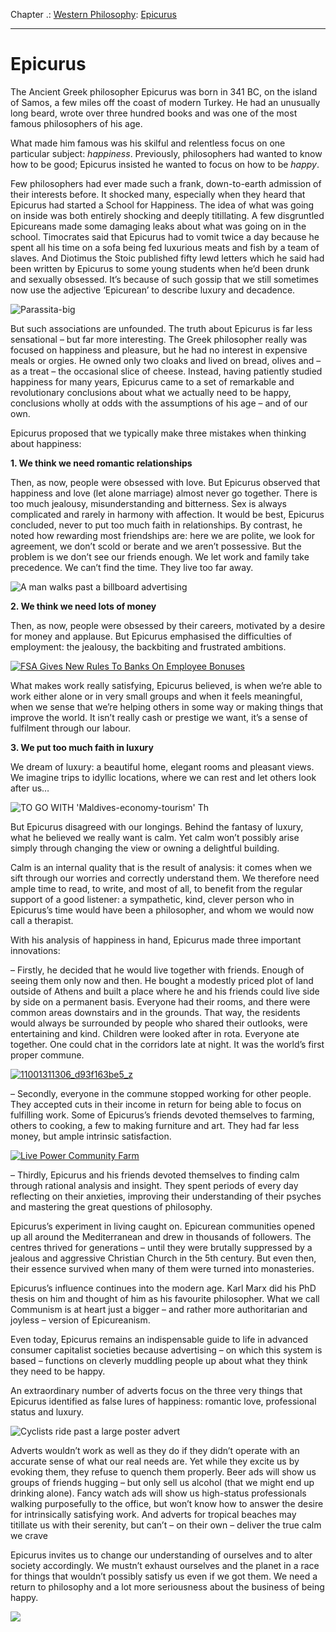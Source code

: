 Chapter .: [Western Philosophy](https://www.theschooloflife.com/thebookoflife/category/leisure/western-philosophy/): [Epicurus](https://www.theschooloflife.com/thebookoflife/the-great-philosophers-epicurus/)

* * *

# Epicurus

The Ancient Greek philosopher Epicurus was born in 341 BC, on the island of Samos, a few miles off the coast of modern Turkey. He had an unusually long beard, wrote over three hundred books and was one of the most famous philosophers of his age.

What made him famous was his skilful and relentless focus on one particular subject: _happiness_. Previously, philosophers had wanted to know how to be good; Epicurus insisted he wanted to focus on how to be _happy_.

Few philosophers had ever made such a frank, down-to-earth admission of their interests before. It shocked many, especially when they heard that Epicurus had started a School for Happiness. The idea of what was going on inside was both entirely shocking and deeply titillating. A few disgruntled Epicureans made some damaging leaks about what was going on in the school. Timocrates said that Epicurus had to vomit twice a day because he spent all his time on a sofa being fed luxurious meats and fish by a team of slaves. And Diotimus the Stoic published fifty lewd letters which he said had been written by Epicurus to some young students when he’d been drunk and sexually obsessed. It’s because of such gossip that we still sometimes now use the adjective ‘Epicurean’ to describe luxury and decadence.

![Parassita-big](https://www.theschooloflife.com/thebookoflife/wp-content/uploads/2014/09/Parassita-big.jpg)

But such associations are unfounded. The truth about Epicurus is far less sensational – but far more interesting. The Greek philosopher really was focused on happiness and pleasure, but he had no interest in expensive meals or orgies. He owned only two cloaks and lived on bread, olives and – as a treat – the occasional slice of cheese. Instead, having patiently studied happiness for many years, Epicurus came to a set of remarkable and revolutionary conclusions about what we actually need to be happy, conclusions wholly at odds with the assumptions of his age – and of our own.

Epicurus proposed that we typically make three mistakes when thinking about happiness:

**1. We think we need romantic relationships**

Then, as now, people were obsessed with love. But Epicurus observed that happiness and love (let alone marriage) almost never go together. There is too much jealousy, misunderstanding and bitterness. Sex is always complicated and rarely in harmony with affection. It would be best, Epicurus concluded, never to put too much faith in relationships. By contrast, he noted how rewarding most friendships are: here we are polite, we look for agreement, we don’t scold or berate and we aren’t possessive. But the problem is we don’t see our friends enough. We let work and family take precedence. We can’t find the time. They live too far away.

![A man walks past a billboard advertising](https://www.theschooloflife.com/thebookoflife/wp-content/uploads/2014/09/advert.jpg)

**2. We think we need lots of money**

Then, as now, people were obsessed by their careers, motivated by a desire for money and applause. But Epicurus emphasised the difficulties of employment: the jealousy, the backbiting and frustrated ambitions.

[![FSA Gives New Rules To Banks On Employee Bonuses](https://www.theschooloflife.com/thebookoflife/wp-content/uploads/2014/11/businessmen.jpg)](http://www.thebookoflife.org/wp-content/uploads/2014/11/businessmen.jpg)

What makes work really satisfying, Epicurus believed, is when we’re able to work either alone or in very small groups and when it feels meaningful, when we sense that we’re helping others in some way or making things that improve the world. It isn’t really cash or prestige we want, it’s a sense of fulfilment through our labour.

**3. We put too much faith in luxury**

We dream of luxury: a beautiful home, elegant rooms and pleasant views. We imagine trips to idyllic locations, where we can rest and let others look after us…

![TO GO WITH 'Maldives-economy-tourism' Th](https://www.theschooloflife.com/thebookoflife/wp-content/uploads/2014/09/beachjpg.jpg)

But Epicurus disagreed with our longings. Behind the fantasy of luxury, what he believed we really want is calm. Yet calm won’t possibly arise simply through changing the view or owning a delightful building.

Calm is an internal quality that is the result of analysis: it comes when we sift through our worries and correctly understand them. We therefore need ample time to read, to write, and most of all, to benefit from the regular support of a good listener: a sympathetic, kind, clever person who in Epicurus’s time would have been a philosopher, and whom we would now call a therapist.

With his analysis of happiness in hand, Epicurus made three important innovations:

– Firstly, he decided that he would live together with friends. Enough of seeing them only now and then. He bought a modestly priced plot of land outside of Athens and built a place where he and his friends could live side by side on a permanent basis. Everyone had their rooms, and there were common areas downstairs and in the grounds. That way, the residents would always be surrounded by people who shared their outlooks, were entertaining and kind. Children were looked after in rota. Everyone ate together. One could chat in the corridors late at night. It was the world’s first proper commune.

[![11001311306_d93f163be5_z](https://www.theschooloflife.com/thebookoflife/wp-content/uploads/2014/11/11001311306_d93f163be5_z.jpg)](http://www.thebookoflife.org/wp-content/uploads/2014/11/11001311306_d93f163be5_z.jpg)

– Secondly, everyone in the commune stopped working for other people. They accepted cuts in their income in return for being able to focus on fulfilling work. Some of Epicurus’s friends devoted themselves to farming, others to cooking, a few to making furniture and art. They had far less money, but ample intrinsic satisfaction.

[![Live Power Community Farm](https://www.theschooloflife.com/thebookoflife/wp-content/uploads/2014/11/farming.jpg)](http://www.thebookoflife.org/wp-content/uploads/2014/11/farming.jpg)

– Thirdly, Epicurus and his friends devoted themselves to finding calm through rational analysis and insight. They spent periods of every day reflecting on their anxieties, improving their understanding of their psyches and mastering the great questions of philosophy.

Epicurus’s experiment in living caught on. Epicurean communities opened up all around the Mediterranean and drew in thousands of followers. The centres thrived for generations – until they were brutally suppressed by a jealous and aggressive Christian Church in the 5th century. But even then, their essence survived when many of them were turned into monasteries.

Epicurus’s influence continues into the modern age. Karl Marx did his PhD thesis on him and thought of him as his favourite philosopher. What we call Communism is at heart just a bigger – and rather more authoritarian and joyless – version of Epicureanism.

Even today, Epicurus remains an indispensable guide to life in advanced consumer capitalist societies because advertising – on which this system is based – functions on cleverly muddling people up about what they think they need to be happy.

An extraordinary number of adverts focus on the three very things that Epicurus identified as false lures of happiness: romantic love, professional status and luxury.

![Cyclists ride past a large poster advert](https://www.theschooloflife.com/thebookoflife/wp-content/uploads/2014/09/147819621.jpg)

Adverts wouldn’t work as well as they do if they didn’t operate with an accurate sense of what our real needs are. Yet while they excite us by evoking them, they refuse to quench them properly. Beer ads will show us groups of friends hugging – but only sell us alcohol (that we might end up drinking alone). Fancy watch ads will show us high-status professionals walking purposefully to the office, but won’t know how to answer the desire for intrinsically satisfying work. And adverts for tropical beaches may titillate us with their serenity, but can’t – on their own – deliver the true calm we crave

Epicurus invites us to change our understanding of ourselves and to alter society accordingly. We mustn’t exhaust ourselves and the planet in a race for things that wouldn’t possibly satisfy us even if we got them. We need a return to philosophy and a lot more seriousness about the business of being happy.

[![](https://img.youtube.com/vi/Kg_47J6sy3A/0.jpg)](//www.youtube.com/embed/Kg_47J6sy3A? '')

